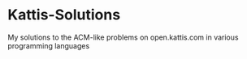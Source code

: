 # Kattis-Solutions

My solutions to the ACM-like problems on open.kattis.com in various programming languages
